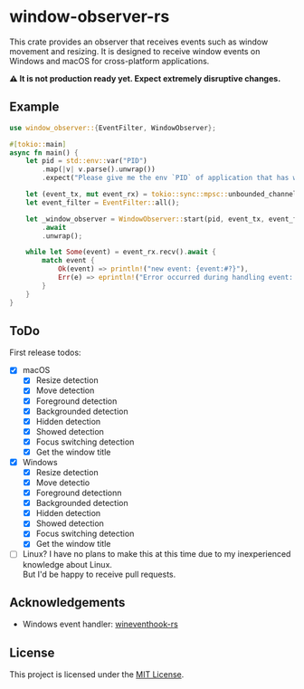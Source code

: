 # window-observer-rs
This crate provides an observer that receives events such as window movement and resizing.
It is designed to receive window events on Windows and macOS for cross-platform applications.

**⚠️ It is not production ready yet. Expect extremely disruptive changes.**

## Example
```rust
use window_observer::{EventFilter, WindowObserver};

#[tokio::main]
async fn main() {
    let pid = std::env::var("PID")
        .map(|v| v.parse().unwrap())
        .expect("Please give me the env `PID` of application that has window.");

    let (event_tx, mut event_rx) = tokio::sync::mpsc::unbounded_channel();
    let event_filter = EventFilter::all();

    let _window_observer = WindowObserver::start(pid, event_tx, event_filter)
        .await
        .unwrap();

    while let Some(event) = event_rx.recv().await {
        match event {
            Ok(event) => println!("new event: {event:#?}"),
            Err(e) => eprintln!("Error occurred during handling event: {e:#?}"),
        }
    }
}
```

## ToDo
First release todos:
- [x] macOS
  - [x] Resize detection
  - [x] Move detection
  - [x] Foreground detection
  - [x] Backgrounded detection
  - [x] Hidden detection
  - [x] Showed detection
  - [x] Focus switching detection
  - [x] Get the window title
- [x] Windows
  - [x] Resize detection
  - [x] Move detectio
  - [x] Foreground detectionn
  - [x] Backgrounded detection
  - [x] Hidden detection
  - [x] Showed detection
  - [x] Focus switching detection
  - [x] Get the window title
- [ ] Linux?
  I have no plans to make this at this time due to my inexperienced knowledge about Linux.  
  But I'd be happy to receive pull requests.

## Acknowledgements
- Windows event handler: [wineventhook-rs](https://github.com/OpenByteDev/wineventhook-rs/)

## License
This project is licensed under the [MIT License](./LICENSE).
